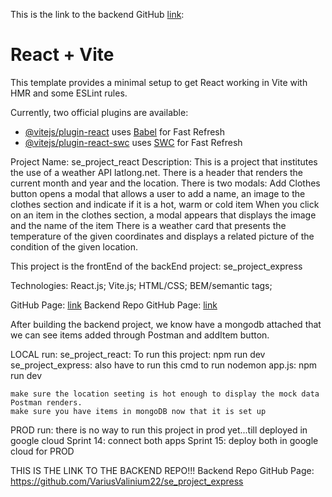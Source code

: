 This is the link to the backend GitHub [link](https://github.com/VariusValinium22/se_project_express):


# React + Vite

This template provides a minimal setup to get React working in Vite with HMR and some ESLint rules.

Currently, two official plugins are available:

- [@vitejs/plugin-react](https://github.com/vitejs/vite-plugin-react/blob/main/packages/plugin-react/README.md) uses [Babel](https://babeljs.io/) for Fast Refresh
- [@vitejs/plugin-react-swc](https://github.com/vitejs/vite-plugin-react-swc) uses [SWC](https://swc.rs/) for Fast Refresh

Project Name: se_project_react
Description: This is a project that institutes the use of a weather API latlong.net.
There is a header that renders the current month and year and the location.
There is two modals:
Add Clothes button opens a modal that allows a user to add a name, an image to the clothes section and indicate if it is a hot, warm or cold item
When you click on an item in the clothes section, a modal appears that displays the image and the name of the item
There is a weather card that presents the temperature of the given coordinates and displays a related picture of the condition of the given location.

This project is the frontEnd of the backEnd project: se_project_express

Technologies: React.js; Vite.js; HTML/CSS; BEM/semantic tags;

GitHub Page: [link](https://variusvalinium22.github.io/se_project_react/)
Backend Repo GitHub Page: [link](https://github.com/VariusValinium22/se_project_express) 

After building the backend project, we know have a mongodb attached that we can see items added through Postman and addItem button.

LOCAL run: se_project_react: To run this project: npm run dev
         se_project_express: also have to run this cmd to run nodemon app.js: npm run dev 
            
    make sure the location seeting is hot enough to display the mock data Postman renders.
    make sure you have items in mongoDB now that it is set up 

PROD run: there is no way to run this project in prod yet...till deployed in google cloud
    Sprint 14: connect both apps
    Sprint 15: deploy both in google cloud for PROD 

THIS IS THE LINK TO THE BACKEND REPO!!!
Backend Repo GitHub Page: https://github.com/VariusValinium22/se_project_express
